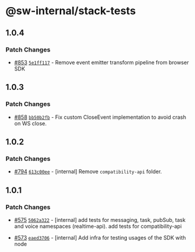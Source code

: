 # @sw-internal/stack-tests

## 1.0.4

### Patch Changes

- [#853](https://github.com/signalwire/signalwire-js/pull/853) [`5e1ff117`](https://github.com/signalwire/signalwire-js/commit/5e1ff117cf84c6058b08863b578be885b7fb37ea) - Remove event emitter transform pipeline from browser SDK

## 1.0.3

### Patch Changes

- [#858](https://github.com/signalwire/signalwire-js/pull/858) [`bb50b2fb`](https://github.com/signalwire/signalwire-js/commit/bb50b2fb31c6bb016e355b6884d2c2cb11260170) - Fix custom CloseEvent implementation to avoid crash on WS close.

## 1.0.2

### Patch Changes

- [#794](https://github.com/signalwire/signalwire-js/pull/794) [`613c00ee`](https://github.com/signalwire/signalwire-js/commit/613c00eec157ad3bb31c980593b8ffcaa4498e42) - [internal] Remove `compatibility-api` folder.

## 1.0.1

### Patch Changes

- [#575](https://github.com/signalwire/signalwire-js/pull/575) [`5062a322`](https://github.com/signalwire/signalwire-js/commit/5062a32270209a102e0ded2a65459efd563bceb0) - [internal] add tests for messaging, task, pubSub, task and voice namespaces (realtime-api). add tests for compatibility-api

* [#573](https://github.com/signalwire/signalwire-js/pull/573) [`eaed3706`](https://github.com/signalwire/signalwire-js/commit/eaed3706aff7ba009885b13f845096a3b21eca03) - [internal] Add infra for testing usages of the SDK with node
